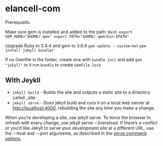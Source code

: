 # elancell-com

Prerequisits:

Make sure gem is installed and added to the path:
`Bash
export GEM_HOME="$HOME/.gem"
export PATH="$HOME/.gem/bin:$PATH"
`

Upgrade Ruby to 3.4.4 and gem to 3.6.9 `gem update --system`
run `gem install jekyll bundler`

If no Gemfile in the folder, create one with `bundle init` and add `gem "jekyll"` in it
run `bundle` to create `Gemfile.lock`

## With Jeykll

- `jekyll build` - Builds the site and outputs a static site to a directory called _site.
- `jekyll serve` - Does jekyll build and runs it on a local web server at <http://localhost:4000>, rebuilding the site any time you make a change.

When you’re developing a site, use jekyll serve. To force the browser to refresh with every change, use jekyll serve --livereload. If there’s a conflict or you’d like Jekyll to serve your development site at a different URL, use the --host and --port arguments, as described in the [serve command options](https://jekyllrb.com/docs/configuration/options/#serve-command-options).
